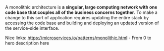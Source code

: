 A monolithic architecture is **a singular, large computing network with one code base that couples all of the business concerns together**. To make a change to this sort of application requires updating the entire stack by accessing the code base and building and deploying an updated version of the service-side interface.

Nice links: 
https://microservices.io/patterns/monolithic.html - From 0 to hero description here